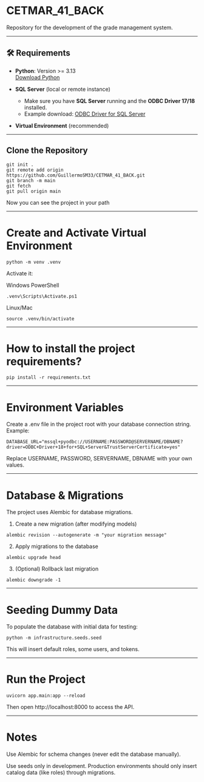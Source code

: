 # CETMAR_41_BACK
Repository for the development of the grade management system.

---

## 🛠 Requirements

- **Python**: Version >= 3.13  
[Download Python](https://www.python.org/downloads/)

- **SQL Server** (local or remote instance)  
  - Make sure you have **SQL Server** running and the **ODBC Driver 17/18** installed.  
  - Example download: [ODBC Driver for SQL Server](https://learn.microsoft.com/en-us/sql/connect/odbc/download-odbc-driver-for-sql-server)

- **Virtual Environment** (recommended)

---

## Clone the Repository

```
git init .
git remote add origin https://github.com/GuillermoSM33/CETMAR_41_BACK.git
git branch -m main
git fetch
git pull origin main
```

Now you can see the project in your path

---

# Create and Activate Virtual Environment

```
python -m venv .venv
```

Activate it:

Windows PowerShell

```
.venv\Scripts\Activate.ps1
```

Linux/Mac

```
source .venv/bin/activate
```

---

# How to install the project requirements?

```
pip install -r requirements.txt
```

---

# Environment Variables

Create a .env file in the project root with your database connection string. Example:

```
DATABASE_URL="mssql+pyodbc://USERNAME:PASSWORD@SERVERNAME/DBNAME?driver=ODBC+Driver+18+for+SQL+Server&TrustServerCertificate=yes"
```

Replace USERNAME, PASSWORD, SERVERNAME, DBNAME with your own values.

---

# Database & Migrations

The project uses Alembic for database migrations.

1. Create a new migration (after modifying models)

```
alembic revision --autogenerate -m "your migration message"
```

2. Apply migrations to the database

```
alembic upgrade head
```

3. (Optional) Rollback last migration

```
alembic downgrade -1
```

---

# Seeding Dummy Data

To populate the database with initial data for testing:

```
python -m infrastructure.seeds.seed
```

This will insert default roles, some users, and tokens.

---

# Run the Project

```
uvicorn app.main:app --reload
```

Then open http://localhost:8000
 to access the API.

---

# Notes

Use Alembic for schema changes (never edit the database manually).

Use seeds only in development. Production environments should only insert catalog data (like roles) through migrations.
